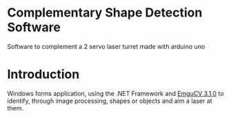 # Complementary Shape Detection Software
Software to complement a 2 servo laser turret made with arduino uno

# Introduction
Windows forms application, using the .NET Framework and [EmguCV 3.1.0](http://www.emgu.com/wiki/files/3.1.0/document/html/8dee1f02-8c8a-4e37-87f4-05e10c39f27d.htm) to identify, through image processing, shapes or objects and aim a laser at them.
